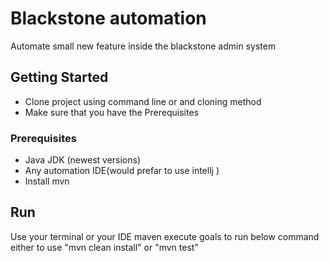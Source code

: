 # Blackstone automation

Automate small new feature inside the blackstone admin system


## Getting Started

 - Clone project using command line or and cloning method 
 - Make sure that you have the Prerequisites 
### Prerequisites

- Java JDK (newest versions)
- Any automation IDE(would prefar to use intellj )
- Install mvn 


## Run
Use your terminal or your IDE maven execute goals to run below command 
either to use "mvn clean install" or "mvn test"

